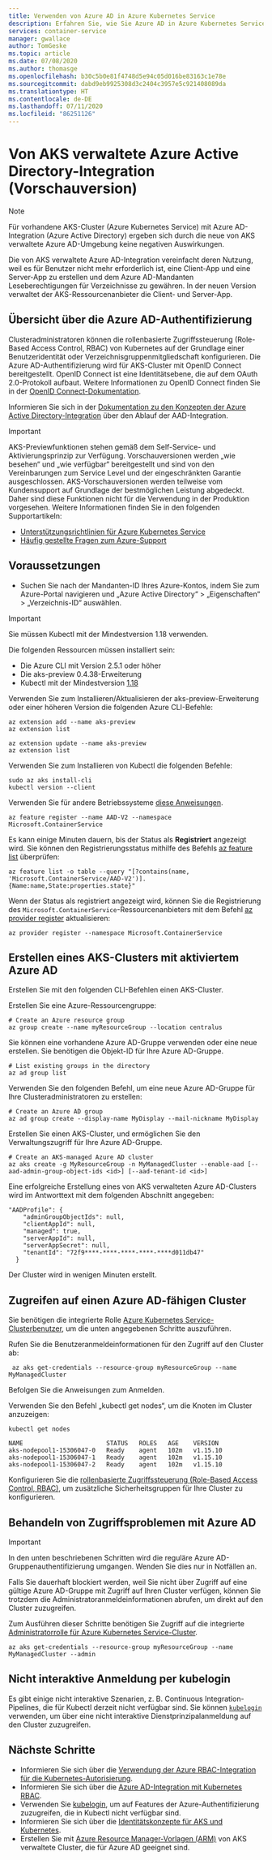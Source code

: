 ```yaml
---
title: Verwenden von Azure AD in Azure Kubernetes Service
description: Erfahren Sie, wie Sie Azure AD in Azure Kubernetes Service (AKS) verwenden.
services: container-service
manager: gwallace
author: TomGeske
ms.topic: article
ms.date: 07/08/2020
ms.author: thomasge
ms.openlocfilehash: b30c5b0e81f4748d5e94c05d016be83163c1e78e
ms.sourcegitcommit: dabd9eb9925308d3c2404c3957e5c921408089da
ms.translationtype: HT
ms.contentlocale: de-DE
ms.lasthandoff: 07/11/2020
ms.locfileid: "86251126"
---
```

# <a name="aks-managed-azure-active-directory-integration-preview"></a>Von AKS verwaltete Azure Active Directory-Integration (Vorschauversion)

> [!NOTE]
> Für vorhandene AKS-Cluster (Azure Kubernetes Service) mit Azure AD-Integration (Azure Active Directory) ergeben sich durch die neue von AKS verwaltete Azure AD-Umgebung keine negativen Auswirkungen.

Die von AKS verwaltete Azure AD-Integration vereinfacht deren Nutzung, weil es für Benutzer nicht mehr erforderlich ist, eine Client-App und eine Server-App zu erstellen und dem Azure AD-Mandanten Leseberechtigungen für Verzeichnisse zu gewähren. In der neuen Version verwaltet der AKS-Ressourcenanbieter die Client- und Server-App.

## <a name="azure-ad-authentication-overview"></a>Übersicht über die Azure AD-Authentifizierung

Clusteradministratoren können die rollenbasierte Zugriffssteuerung (Role-Based Access Control, RBAC) von Kubernetes auf der Grundlage einer Benutzeridentität oder Verzeichnisgruppenmitgliedschaft konfigurieren. Die Azure AD-Authentifizierung wird für AKS-Cluster mit OpenID Connect bereitgestellt. OpenID Connect ist eine Identitätsebene, die auf dem OAuth 2.0-Protokoll aufbaut. Weitere Informationen zu OpenID Connect finden Sie in der [OpenID Connect-Dokumentation][open-id-connect].

Informieren Sie sich in der [Dokumentation zu den Konzepten der Azure Active Directory-Integration](concepts-identity.md#azure-active-directory-integration) über den Ablauf der AAD-Integration.

> [!IMPORTANT]
> AKS-Previewfunktionen stehen gemäß dem Self-Service- und Aktivierungsprinzip zur Verfügung. Vorschauversionen werden „wie besehen“ und „wie verfügbar“ bereitgestellt und sind von den Vereinbarungen zum Service Level und der eingeschränkten Garantie ausgeschlossen. AKS-Vorschauversionen werden teilweise vom Kundensupport auf Grundlage der bestmöglichen Leistung abgedeckt. Daher sind diese Funktionen nicht für die Verwendung in der Produktion vorgesehen. Weitere Informationen finden Sie in den folgenden Supportartikeln:
>
> - [Unterstützungsrichtlinien für Azure Kubernetes Service](support-policies.md)
> - [Häufig gestellte Fragen zum Azure-Support](faq.md)

## <a name="before-you-begin"></a>Voraussetzungen

* Suchen Sie nach der Mandanten-ID Ihres Azure-Kontos, indem Sie zum Azure-Portal navigieren und „Azure Active Directory“ > „Eigenschaften“ > „Verzeichnis-ID“ auswählen.

> [!Important]
> Sie müssen Kubectl mit der Mindestversion 1.18 verwenden.

Die folgenden Ressourcen müssen installiert sein:

- Die Azure CLI mit Version 2.5.1 oder höher
- Die aks-preview 0.4.38-Erweiterung
- Kubectl mit der Mindestversion [1.18](https://github.com/kubernetes/kubernetes/blob/master/CHANGELOG/CHANGELOG-1.18.md#v1180)

Verwenden Sie zum Installieren/Aktualisieren der aks-preview-Erweiterung oder einer höheren Version die folgenden Azure CLI-Befehle:

```azurecli
az extension add --name aks-preview
az extension list
```

```azurecli
az extension update --name aks-preview
az extension list
```

Verwenden Sie zum Installieren von Kubectl die folgenden Befehle:

```azurecli
sudo az aks install-cli
kubectl version --client
```

Verwenden Sie für andere Betriebssysteme [diese Anweisungen](https://kubernetes.io/docs/tasks/tools/install-kubectl/).

```azurecli-interactive
az feature register --name AAD-V2 --namespace Microsoft.ContainerService
```

Es kann einige Minuten dauern, bis der Status als **Registriert** angezeigt wird. Sie können den Registrierungsstatus mithilfe des Befehls [az feature list](/cli/azure/feature?view=azure-cli-latest#az-feature-list) überprüfen:

```azurecli-interactive
az feature list -o table --query "[?contains(name, 'Microsoft.ContainerService/AAD-V2')].{Name:name,State:properties.state}"
```

Wenn der Status als registriert angezeigt wird, können Sie die Registrierung des `Microsoft.ContainerService`-Ressourcenanbieters mit dem Befehl [az provider register](/cli/azure/provider?view=azure-cli-latest#az-provider-register) aktualisieren:

```azurecli-interactive
az provider register --namespace Microsoft.ContainerService
```

## <a name="create-an-aks-cluster-with-azure-ad-enabled"></a>Erstellen eines AKS-Clusters mit aktiviertem Azure AD

Erstellen Sie mit den folgenden CLI-Befehlen einen AKS-Cluster.

Erstellen Sie eine Azure-Ressourcengruppe:

```azurecli-interactive
# Create an Azure resource group
az group create --name myResourceGroup --location centralus
```

Sie können eine vorhandene Azure AD-Gruppe verwenden oder eine neue erstellen. Sie benötigen die Objekt-ID für Ihre Azure AD-Gruppe.

```azurecli-interactive
# List existing groups in the directory
az ad group list
```

Verwenden Sie den folgenden Befehl, um eine neue Azure AD-Gruppe für Ihre Clusteradministratoren zu erstellen:

```azurecli-interactive
# Create an Azure AD group
az ad group create --display-name MyDisplay --mail-nickname MyDisplay
```

Erstellen Sie einen AKS-Cluster, und ermöglichen Sie den Verwaltungszugriff für Ihre Azure AD-Gruppe.

```azurecli-interactive
# Create an AKS-managed Azure AD cluster
az aks create -g MyResourceGroup -n MyManagedCluster --enable-aad [--aad-admin-group-object-ids <id>] [--aad-tenant-id <id>]
```

Eine erfolgreiche Erstellung eines von AKS verwalteten Azure AD-Clusters wird im Antworttext mit dem folgenden Abschnitt angegeben:
```
"AADProfile": {
    "adminGroupObjectIds": null,
    "clientAppId": null,
    "managed": true,
    "serverAppId": null,
    "serverAppSecret": null,
    "tenantId": "72f9****-****-****-****-****d011db47"
  }
```

Der Cluster wird in wenigen Minuten erstellt.

## <a name="access-an-azure-ad-enabled-cluster"></a>Zugreifen auf einen Azure AD-fähigen Cluster

Sie benötigen die integrierte Rolle [Azure Kubernetes Service-Clusterbenutzer](../role-based-access-control/built-in-roles.md#azure-kubernetes-service-cluster-user-role), um die unten angegebenen Schritte auszuführen.

Rufen Sie die Benutzeranmeldeinformationen für den Zugriff auf den Cluster ab:
 
```azurecli-interactive
 az aks get-credentials --resource-group myResourceGroup --name MyManagedCluster
```
Befolgen Sie die Anweisungen zum Anmelden.

Verwenden Sie den Befehl „kubectl get nodes“, um die Knoten im Cluster anzuzeigen:

```azurecli-interactive
kubectl get nodes

NAME                       STATUS   ROLES   AGE    VERSION
aks-nodepool1-15306047-0   Ready    agent   102m   v1.15.10
aks-nodepool1-15306047-1   Ready    agent   102m   v1.15.10
aks-nodepool1-15306047-2   Ready    agent   102m   v1.15.10
```
Konfigurieren Sie die [rollenbasierte Zugriffssteuerung (Role-Based Access Control, RBAC)](./azure-ad-rbac.md), um zusätzliche Sicherheitsgruppen für Ihre Cluster zu konfigurieren.

## <a name="troubleshooting-access-issues-with-azure-ad"></a>Behandeln von Zugriffsproblemen mit Azure AD

> [!Important]
> In den unten beschriebenen Schritten wird die reguläre Azure AD-Gruppenauthentifizierung umgangen. Wenden Sie dies nur in Notfällen an.

Falls Sie dauerhaft blockiert werden, weil Sie nicht über Zugriff auf eine gültige Azure AD-Gruppe mit Zugriff auf Ihren Cluster verfügen, können Sie trotzdem die Administratoranmeldeinformationen abrufen, um direkt auf den Cluster zuzugreifen.

Zum Ausführen dieser Schritte benötigen Sie Zugriff auf die integrierte [Administratorrolle für Azure Kubernetes Service-Cluster](../role-based-access-control/built-in-roles.md#azure-kubernetes-service-cluster-admin-role).

```azurecli-interactive
az aks get-credentials --resource-group myResourceGroup --name MyManagedCluster --admin
```

## <a name="non-interactive-sign-in-with-kubelogin"></a>Nicht interaktive Anmeldung per kubelogin

Es gibt einige nicht interaktive Szenarien, z. B. Continuous Integration-Pipelines, die für Kubectl derzeit nicht verfügbar sind. Sie können [`kubelogin`](https://github.com/Azure/kubelogin) verwenden, um über eine nicht interaktive Dienstprinzipalanmeldung auf den Cluster zuzugreifen.

## <a name="next-steps"></a>Nächste Schritte

* Informieren Sie sich über die [Verwendung der Azure RBAC-Integration für die Kubernetes-Autorisierung][azure-rbac-integration].
* Informieren Sie sich über die [Azure AD-Integration mit Kubernetes RBAC][azure-ad-rbac].
* Verwenden Sie [kubelogin](https://github.com/Azure/kubelogin), um auf Features der Azure-Authentifizierung zuzugreifen, die in Kubectl nicht verfügbar sind.
* Informieren Sie sich über die [Identitätskonzepte für AKS und Kubernetes][aks-concepts-identity].
* Erstellen Sie mit [Azure Resource Manager-Vorlagen (ARM)][aks-arm-template] von AKS verwaltete Cluster, die für Azure AD geeignet sind.

<!-- LINKS - external -->
[kubernetes-webhook]:https://kubernetes.io/docs/reference/access-authn-authz/authentication/#webhook-token-authentication
[kubectl-apply]: https://kubernetes.io/docs/reference/generated/kubectl/kubectl-commands#apply
[aks-arm-template]: /azure/templates/microsoft.containerservice/managedclusters

<!-- LINKS - Internal -->
[azure-rbac-integration]: manage-azure-rbac.md
[aks-concepts-identity]: concepts-identity.md
[azure-ad-rbac]: azure-ad-rbac.md
[az-aks-create]: /cli/azure/aks?view=azure-cli-latest#az-aks-create
[az-aks-get-credentials]: /cli/azure/aks?view=azure-cli-latest#az-aks-get-credentials
[az-group-create]: /cli/azure/group#az-group-create
[open-id-connect]:../active-directory/develop/v2-protocols-oidc.md
[az-ad-user-show]: /cli/azure/ad/user#az-ad-user-show
[rbac-authorization]: concepts-identity.md#role-based-access-controls-rbac
[operator-best-practices-identity]: operator-best-practices-identity.md
[azure-ad-rbac]: azure-ad-rbac.md
[azure-ad-cli]: azure-ad-integration-cli.md
